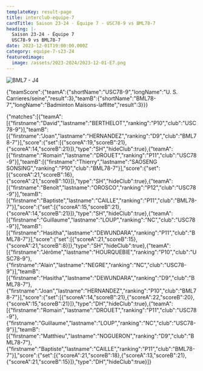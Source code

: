 ```yaml
---
templateKey: result-page
title: interclub-equipe-7
cardTitle: Saison 23-24 - Équipe 7 - USC78-9 vs BML78-7 
heading: |-
  Saison 23-24 - Équipe 7
  USC78-9 vs BML78-7
date: 2023-12-01T19:00:00.000Z
category: equipe-7-s23-24
featuredimage:
  image: /assets/2023-2024/2023-12-01-E7.png
---
```

![](/assets/2023-2024/2023-12-01-E7.png "BML7 - J4")

<teamscoreboard>{"teamScore":{"teamA":{"shortName":"USC78-9","longName":"U. S. Carrieres/seine","result":3},"teamB":{"shortName":"BML78-7","longName":"Badminton Maisons-laffitte","result":3}}}</teamscoreboard>

<scoreboard>{"matches":[{"teamA":[{"firstname":"David","lastname":"BERTHELOT","ranking":"P10","club":"USC78-9"}],"teamB":[{"firstname":"Joan","lastname":"HERNANDEZ","ranking":"D9","club":"BML78-7"}],"score":{"set":[{"scoreA":19,"scoreB":21},{"scoreA":14,"scoreB":21}]},"type":"SH","hideClub":true},{"teamA":[{"firstname":"Romain","lastname":"DROUET","ranking":"P11","club":"USC78-9"}],"teamB":[{"firstname":"Thierry","lastname":"SAOSENG SONSING","ranking":"P10","club":"BML78-7"}],"score":{"set":[{"scoreA":21,"scoreB":16},{"scoreA":21,"scoreB":10}]},"type":"SH","hideClub":true},{"teamA":[{"firstname":"Benoît","lastname":"OROSCO","ranking":"P12","club":"USC78-9"}],"teamB":[{"firstname":"Baptiste","lastname":"CAILLE","ranking":"P11","club":"BML78-7"}],"score":{"set":[{"scoreA":15,"scoreB":21},{"scoreA":14,"scoreB":21}]},"type":"SH","hideClub":true},{"teamA":[{"firstname":"Guillaume","lastname":"LOUP","ranking":"NC","club":"USC78-9"}],"teamB":[{"firstname":"Hasitha","lastname":"DEWUNDARA","ranking":"P11","club":"BML78-7"}],"score":{"set":[{"scoreA":21,"scoreB":15},{"scoreA":21,"scoreB":8}]},"type":"SH","hideClub":true},{"teamA":[{"firstname":"Jérôme","lastname":"HOURQUEBIE","ranking":"P10","club":"USC78-9"},{"firstname":"Alain","lastname":"NEGRE","ranking":"NC","club":"USC78-9"}],"teamB":[{"firstname":"Hasitha","lastname":"DEWUNDARA","ranking":"D9","club":"BML78-7"},{"firstname":"Joan","lastname":"HERNANDEZ","ranking":"P10","club":"BML78-7"}],"score":{"set":[{"scoreA":14,"scoreB":21},{"scoreA":22,"scoreB":20},{"scoreA":15,"scoreB":21}]},"type":"DH","hideClub":true},{"teamA":[{"firstname":"Romain","lastname":"DROUET","ranking":"P11","club":"USC78-9"},{"firstname":"Guillaume","lastname":"LOUP","ranking":"NC","club":"USC78-9"}],"teamB":[{"firstname":"Matthieu","lastname":"NOGUERON","ranking":"D9","club":"BML78-7"},{"firstname":"Baptiste","lastname":"CAILLE","ranking":"P11","club":"BML78-7"}],"score":{"set":[{"scoreA":21,"scoreB":18},{"scoreA":13,"scoreB":21},{"scoreA":21,"scoreB":15}]},"type":"DH","hideClub":true}]}</scoreboard>
